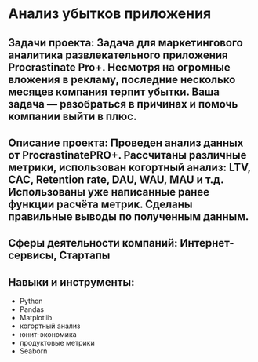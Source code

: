# Анализ убытков приложения

## Задачи проекта: Задача для маркетингового аналитика развлекательного приложения Procrastinate Pro+. Несмотря на огромные вложения в рекламу, последние несколько месяцев компания терпит убытки. Ваша задача — разобраться в причинах и помочь компании выйти в плюс.

## Описание проекта: Проведен анализ данных от ProcrastinatePRO+. Рассчитаны различные метрики, использован когортный анализ: LTV, CAC, Retention rate, DAU, WAU, MAU и т.д. Использованы уже написанные ранее функции расчёта метрик. Сделаны правильные выводы по полученным данным.

## Сферы деятельности компаний: Интернет-сервисы, Стартапы

## Навыки и инструменты: 
- Python
- Pandas
- Matplotlib
- когортный анализ
- юнит-экономика
- продуктовые метрики
- Seaborn
